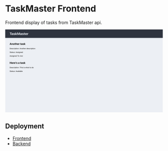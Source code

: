 # TaskMaster Frontend
Frontend display of tasks from TaskMaster api.

![screenshot](./src/screenshot.png)

## Deployment
- [Frontend](http://levibrooke-taskmaster-frontend.s3-website-us-west-2.amazonaws.com/)
- [Backend](http://taskmaster-env-3.dyim4ppu6d.us-west-2.elasticbeanstalk.com/api)

